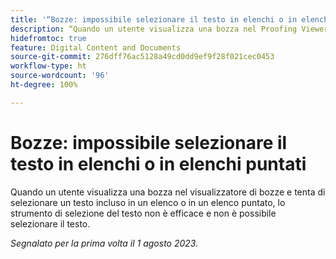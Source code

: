 ```yaml
---
title: '“Bozze: impossibile selezionare il testo in elenchi o in elenchi puntati”'
description: “Quando un utente visualizza una bozza nel Proofing Viewer e tenta di selezionare un testo incluso in un elenco o in un elenco puntato, lo strumento di selezione del testo non è efficace e non è possibile selezionare il testo.”
hidefromtoc: true
feature: Digital Content and Documents
source-git-commit: 276dff76ac5128a49cd0dd9ef9f28f021cec0453
workflow-type: ht
source-wordcount: '96'
ht-degree: 100%

---
```



# Bozze: impossibile selezionare il testo in elenchi o in elenchi puntati

<!--WF and WFP TOCs-->

Quando un utente visualizza una bozza nel visualizzatore di bozze e tenta di selezionare un testo incluso in un elenco o in un elenco puntato, lo strumento di selezione del testo non è efficace e non è possibile selezionare il testo.

_Segnalato per la prima volta il 1 agosto 2023._


